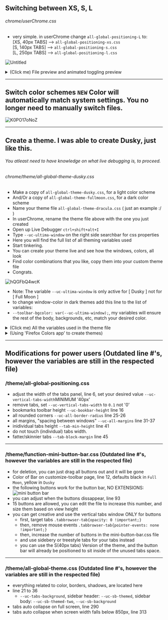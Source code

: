 ## Switching between XS, S, L
###### chrome/userChrome.css
- very simple. in userChrome change `all-global-positioning-L` to: <br>
[XS, 40px TABS] --> `all-global-positioning-xs.css` <br>
[S, 140px TABS] --> `all-global-positioning-s.css` <br>
[L, 250px TABS] --> `all-global-positioning-l.css` <br>

![Untitled](https://github.com/soulhotel/FF-CSS-ULTIMA/assets/155501797/9a75ae49-2217-4757-ba89-15d99b545a26)

<details>
  <summary>(Click me) File preview and animated toggling preview</summary>

###### changing size to L, and enabling autohide if you want that too.  
![changing settings](https://github.com/soulhotel/FF-ULTIMA/assets/155501797/8c471fac-a96a-45b6-85d2-48b4f111fd81)

###### the outcome: 250px size tabs, and they auto collapse to 40px if you add autohiding feature.
![outcome](https://github.com/soulhotel/FF-ULTIMA/assets/155501797/978d6c07-7d31-41e2-88b6-fae566fce387)

</details>

---

## Switch color schemes `NEW` Color will automatically match system settings. You no longer need to manually switch files.

![K0PO17oNoZ](https://github.com/soulhotel/FF-ULTIMA/assets/155501797/28eb5cc1-d930-481e-851d-2457c0f4ecf2)

---

## Create a theme. I was able to create Dusky, just like this.
###### You atleast need to have knowledge on what live debugging is, to proceed.
###### chrome/theme/all-global-theme-dusky.css
- Make a copy of `all-global-theme-dusky.css`, for a light color scheme
- And/Or a copy of `all-global-theme-fullmoon.css`, for a dark color scheme
- Name your theme file `all-global-theme-dracula.css` ( just an example :/ )
- In userChrome, rename the theme file above with the one you just created
- Open up Live Debugger `ctrl+shift+alt+I`
- Type `--uc-ultima-window` on the right side searchbar for css properties
- Here you will find the full list of all theming variables used
- Start tinkering.
- You can create your theme live and see how the windows, colors, all look
- Find color combinations that you like, copy them into your custom theme file
- Congrats.

![hQGFbQ4wcK](https://github.com/soulhotel/FF-ULTIMA/assets/155501797/e95de06b-40d1-4ceb-aa42-b2afcb97d5e1)

- Note: The variable `--uc-ultima-window` is only active for [ Dusky ] not for [ Full Moon ]
- to change window-color in dark themes add this line to the list of variables:
- `--toolbar-bgcolor: var(--uc-ultima-window);`, my variables will ensure the rest of the body, backgrounds, etc, match your desired color.
<details>
  <summary>(Click me) All the variables used in the theme file</summary>

![Screenshot_2](https://github.com/soulhotel/FF-CSS-ULTIMA/assets/155501797/4e3a989c-8366-4fcc-8933-d42449c8f51c)
</details>
<details>
  <summary>(Using 'Firefox Colors app' to create themes)</summary>

###### Did this in 2 minutes, just showing that it is definitely possible.
![Screenshot_1](https://github.com/soulhotel/FF-CSS-ULTIMA/assets/155501797/50ede808-227d-4ef0-b49b-692c8cf70b64)
</details>

---

## Modifications for power users (Outdated line #'s, however the variables are still in the respected file)

### /theme/all-global-positioning.css

- adjust the width of the tabs panel, line 6, set your desired value `--uc-vertical-tabs-width`MINIMUM '40px'
- remove tabs, set `--uc-vertical-tabs-width` to `0.1` not '0'
- bookmarks toolbar height `--uc-bookbar-height` line 16
- all rounded corners `--uc-all-border-radius` line 25-26
- all margins, "spacing between windows" `--uc-all-margins` line 31-37
- inidividual tabs height `--tab-min-height` line 41
- do not touch (individual) tabs width.
- fatter/skinnier tabs `--tab-block-margin` line 45

---

### /theme/function-mini-button-bar.css (Outdated line #'s, however the variables are still in the respected file)

- for deletion, you can just drag all buttons out and it will be gone
- Color of Bar on customize-toolbar page, line 12, defaults black in `Full Moon`, yellow in `Dusky`
- the following buttons work for the button bar, NO EXTENSIONS:
![mini button bar](https://github.com/soulhotel/FF-CSS-ULTIMA/assets/155501797/c0322340-9c81-47f3-bdda-44bd520cb14a)
- you can adjust when the buttons dissappear, line 93
- 15 buttons are allowed, you can edit the file to increase this number, and size them based on view height
- you can get creative and use the vertical tabs window ONLY for buttons
  - first, target tabs `.tabbrowser-tab{opacity: 0 !important;}`
  - then, remove mouse events `.tabbrowser-tab{pointer-events: none !important;}`
  - then, increase the number of buttons in the mini-button-bar.css file
  - and use sidebery or treestyle tabs for your tabs instead
  - you can use the S(40px tabs) Version of the theme, and the button bar will already be positioned to sit inside of the unused tabs space.

---

### /theme/all-global-theme.css (Outdated line #'s, however the variables are still in the respected file)

- everything related to color, borders, shadows, are located here
- line 21 to 36
  - `--uc-tabs-background`, sidebar header: `--uc-sb-themed`, sidebar body: `--uc-sb-themed-two`, `--uc-sb-background`
- tabs auto collapse on full screen, line 290
- tabs auto collapse when screen width falls below 850px, line 313

